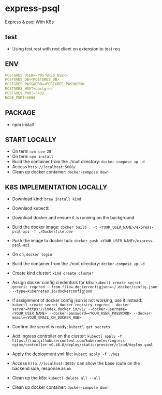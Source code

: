 # express-psql
Express & psql With K8s

## test
- Using test.rest with rest client on extension to test req

## ENV
```yml
POSTGRES_USER=<POSTGRES_USER>
POSTGRES_DB=<POSTGRES_DB>
POSTGRES_PASSWORD=<POSTGRES_PASSWORD>
POSTGRES_HOST=postgres
POSTGRES_PORT=5432
NODE_PORT=5000
```

## PACKAGE
- npm install

## START LOCALLY
- On term `nvm use 20`
- On term `npm install`
- Build the container from the ./root directory: `docker-compose up -d`
- Access `http://localhost:5000/`
- Clean up docker container: `docker-compose down`

## K8S IMPLEMENTATION LOCALLY
- Download kind: `brew install kind`
- Downlaod kubectl: 
- Download docker and ensure it is running on the background

- Build the docker image:  `docker build . -t <YOUR_USER_NAME>/express-psql-api -f ./Dockerfile.dev`
- Push the image to docker hub: `docker push <YOUR_USER_NAME>/express-psql-api`    
- On cli, `docker login`
- Build the container from the ./root directory: `docker-compose up -d`

- Create kind cluster: `kind create cluster`
- Assign docker config credentials for k8s: `kubectl create secret generic regcred --from-file=.dockerconfigjson=~/.docker/config.json --type=kubernetes.io/dockerconfigjson`
- If assignment of docker config json is not working, use it instead: `kubectl create secret docker-registry regcred --docker-server=https://index.docker.io/v1/ --docker-username=<YOUR_USER_NAME> --docker-password=<YOUR_USER_PASSWORD> --docker-email=<YOUR_EMAIL_ON_DOCKER_HUB>`
- Confirm the secret is ready: `kubectl get secrets`
- Add ingress controller on the cluster: `kubectl apply -f https://raw.githubusercontent.com/kubernetes/ingress-nginx/controller-v0.46.0/deploy/static/provider/cloud/deploy.yaml`
- Apply the deployment yml file: `kubect apply -f ./k8s`
- Access `http://localhost:3050/` can show the base route on the backend side, response as `ok`

- Clean up the k8s: `kubectl delete all --all`
- Clean up docker container: `docker-compose down`
